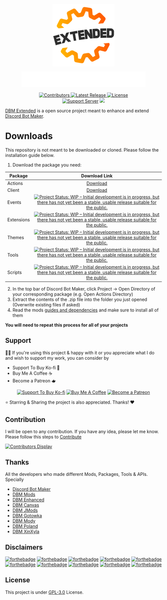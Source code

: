 <a href="https://discord.gg/shiba">
<p align="center">
<picture>
  <source media="(prefers-color-scheme: dark)" srcset="https://raw.githubusercontent.com/DBM-Extended/mods/main/logo/DBMExtended_DarkMode.png" width="300">
  <img alt="Shows an illustrated sun in light color mode and a moon with stars in dark color mode." src="https://raw.githubusercontent.com/DBM-Extended/mods/main/logo/DBMExtended_LightMode.png" width="200">
</picture>
</p></a> 
<a href="https://discord.gg/shiba">
<p align="center">
<picture>
  <source media="(prefers-color-scheme: dark)" srcset="https://raw.githubusercontent.com/DBM-Extended/mods/e350fb636fd5b9d1afc548f6f79b2e7f3ab6c87f/logo/DBMExtended_LoopDarkMode.svg" width="400" alt="DBM Extended Loop">
  <img alt="DBM Extended Loop" src="https://raw.githubusercontent.com/DBM-Extended/mods/e350fb636fd5b9d1afc548f6f79b2e7f3ab6c87f/logo/DBMExtended_LoopWhiteMode.svg" width="400">
</picture>
</p></a> 
<p align="center">
  <a title="Contributors" href="https://github.com/DBM-Extended/mods/contributors" target="_blank">
    <img src="https://img.shields.io/github/contributors/DBM-Extended/mods.svg?style=flat-square" alt="Contributors" />
  </a>
  <a title="Release" href="https://github.com/DBM-Extended/mods/releases" target="_blank">
    <img src="https://img.shields.io/github/release/DBM-Extended/mods.svg?style=flat-square" alt="Latest Release" />
  </a>
  <a title="License" href="https://github.com/DBM-Extended/mods/blob/master/LICENSE.md" target="_blank">
    <img src="https://img.shields.io/github/license/DBM-Extended/mods.svg?style=flat-square" alt="License" />
  </a></br>
<a href="https://discord.gg/shiba"><img src="https://img.shields.io/discord/624217127540359188?color=5865F2&label=Discord&logo=discord&logoColor=white&style=for-the-badge" alt="Support Server"></a>
<a href="https://store.steampowered.com/app/682130/Discord_Bot_Maker/">
<img src="https://img.shields.io/badge/steam-%23000000.svg?&style=for-the-badge&logo=steam&logoColor=white&colorB=00adee" /></a>
</p>

[DBM Extended](https://discord.gg/shiba) is a open source project meant to enhance and extend [Discord Bot Maker](https://store.steampowered.com/app/682130/Discord_Bot_Maker/).

# Downloads

This repository is not meant to be downloaded or cloned. Please follow the installation guide below.

1.  Download the package you need:

| Package    |                                                        Download Link                                                         |
| ---------- | :--------------------------------------------------------------------------------------------------------------------------: |
| Actions    |  [Download](https://minhaskamal.github.io/DownGit/#/home?url=https:%2F%2Fgithub.com%2FDBM-Extended%2Fmods%2Ftree%2Fmain%2Factions&fileName=DBMExtended-Actions&rootDirectory=actions)   |
| Client     |   [Download](https://minhaskamal.github.io/DownGit/#/home?url=https:%2F%2Fgithub.com%2FDBM-Extended%2Fmods%2Ftree%2Fmain%2Fclient%2Fbot.js&fileName=DBMExtended-Client)   |
| Events     |   <a href="https://www.repostatus.org/#wip"><img src="https://www.repostatus.org/badges/latest/wip.svg" alt="Project Status: WIP – Initial development is in progress, but there has not yet been a stable, usable release suitable for the public." /></a>   |
| Extensions | <a href="https://www.repostatus.org/#wip"><img src="https://www.repostatus.org/badges/latest/wip.svg" alt="Project Status: WIP – Initial development is in progress, but there has not yet been a stable, usable release suitable for the public." /></a> |
| Themes | <a href="https://www.repostatus.org/#wip"><img src="https://www.repostatus.org/badges/latest/wip.svg" alt="Project Status: WIP – Initial development is in progress, but there has not yet been a stable, usable release suitable for the public." /></a> |
| Tools | <a href="https://www.repostatus.org/#wip"><img src="https://www.repostatus.org/badges/latest/wip.svg" alt="Project Status: WIP – Initial development is in progress, but there has not yet been a stable, usable release suitable for the public." /></a> |
| Scripts | <a href="https://www.repostatus.org/#wip"><img src="https://www.repostatus.org/badges/latest/wip.svg" alt="Project Status: WIP – Initial development is in progress, but there has not yet been a stable, usable release suitable for the public." /></a> |

2.  In the top bar of Discord Bot Maker, click Project → Open Directory of your corresponding package (e.g. Open Actions Directory)
3.  Extract the contents of the .zip file into the folder you just opened (Overwrite existing files if asked)
4.  Read the mods [guides and dependencies](https://github.com/DBM-Extended/mods/blob/main/docs/INSTRUCTIONS.md) and make sure to install all of them

**You will need to repeat this process for all of your projects**

## Support
👍🏻 If you're using this project & happy with it or you appreciate what I do and wish to support my work, you can consider by 
- Support To Buy Ko-fi 🍵
- Buy Me A Coffee ☕️
- Become a Patreon 🫖
<div align='center'>

 [![](https://img.shields.io/badge/Ko_fi-FF5E5B?style=for-the-badge&logo=Ko-fi&logoColor=white "Support To Buy Ko-fi")](https://ko-fi.com/nezukobot)  [![](https://img.shields.io/badge/Buy_Me_A_Coffee-FFDD00?style=for-the-badge&logo=buy-me-a-coffee&logoColor=black "Buy Me A Coffee")](https://buymeacoffee.com/officialnezuko)  [![](https://img.shields.io/badge/Patreon-F96854?style=for-the-badge&logo=Patreon&logoColor=white "Become a Patreon")](https://patreon.com/nezukobot)

</div>
⭐️ Starring & Sharing the project is also appreciated. Thanks! ❤️


## Contribution
I will be open to any contribution. If you have any idea, please let me know. Please follow this steps to [Contribute](https://github.com/DBM-Extended/mods/blob/main/CONTRIBUTING.md)
<p><a href="https://github.com/DBM-Extended/mods/blob/main/CONTRIBUTING.md"><img src="https://badges.pufler.dev/contributors/DBM-Extended/mods?size=50&amp;padding=5&amp;bots=true" alt="Contributors Display"></a></p>

## Thanks
All the developers who made different Mods, Packages, Tools & APIs. Specially 
- [Discord Bot Maker](https://store.steampowered.com/app/682130/Discord_Bot_Maker/)
- [DBM Mods](https://github.com/dbm-network/mods)
- [DBM Enhanced](https://github.com/AshTheDeveloper/DBM-Enhanced)
- [DBM Canvas](https://github.com/LeonZ2019/dbm-canvas)
- [DBM JMods](https://github.com/ContentJeka/JMODS)
- [DBM Gotowka](https://github.com/Gotowka/autorskieakcje)
- [DBM Mody](https://github.com/Gotowka/dbmmody)
- [DBM Poland](https://github.com/DiscordBotsPoland/beta-mods)
- [DBM XinXyla](https://github.com/XinXyla/DBM-MODS-v2)

## Disclaimers
<p>
<a href="https://discord.gg/shiba"><img src="https://forthebadge.com/images/badges/compatibility-club-penguin.svg" alt="forthebadge" height="28px"></a>
<a href="https://discord.gg/shiba"><img src="https://forthebadge.com/images/badges/built-with-love.svg" alt="forthebadge" height="28px"></a>
<a href="https://discord.gg/shiba"><img src="https://forthebadge.com/images/badges/as-seen-on-tv.svg" alt="forthebadge" height="28px"></a>
<a href="https://discord.gg/shiba"><img src="https://forthebadge.com/images/badges/does-not-contain-msg.svg" alt="forthebadge" height="28px"></a>
<a href="https://discord.gg/shiba"><img src="https://forthebadge.com/images/badges/made-with-crayons.svg" alt="forthebadge" height="28px"></a>
<a href="https://discord.gg/shiba"><img src="https://forthebadge.com/images/badges/60-percent-of-the-time-works-every-time.svg" alt="forthebadge" height="28px"></a>
<a href="https://discord.gg/shiba"><img src="https://forthebadge.com/images/badges/powered-by-coders-sweat.svg" alt="forthebadge" height="28px"></a>
<a href="https://discord.gg/shiba"><img src="https://forthebadge.com/images/badges/works-on-my-machine.svg" alt="forthebadge" height="28px"></a>
<a href="https://discord.gg/shiba"><img src="https://forthebadge.com/images/badges/0-percent-optimized.svg" alt="forthebadge" height="28px"></a>
<a href="https://discord.gg/shiba"><img src="https://forthebadge.com/images/badges/it-works-why.svg" alt="forthebadge" height="28px"></a>
</p>

## License
This project is under [GPL-3.0](https://github.com/DBM-Extended/mods/blob/main/LICENSE) License.
